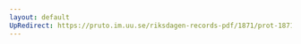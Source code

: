 ```yaml
---
layout: default
UpRedirect: https://pruto.im.uu.se/riksdagen-records-pdf/1871/prot-1871--ak--413/prot-1871--ak--413_045.pdf
---
```

